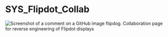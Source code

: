 # SYS_Flipdot_Collab
![Screenshot of a comment on a GitHub image flipdog.](https://myoctocat.com/assets/images/base-octocat.svg)
Collaboration page for reverse engineering of Flipdot displays



